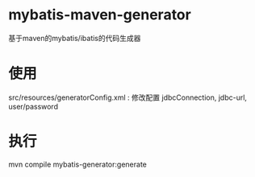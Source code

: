 # mybatis-maven-generator
基于maven的mybatis/ibatis的代码生成器

# 使用
src/resources/generatorConfig.xml : 修改配置 jdbcConnection, jdbc-url, user/password 

# 执行
mvn compile mybatis-generator:generate